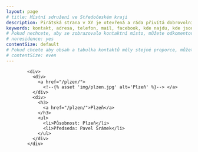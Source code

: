 ```yaml
---
layout: page
# title: Místní sdružení ve Středočeském kraji
description: Pirátská strana v XY je otevřená a ráda přivítá dobrovolníky a odpoví na dotazy kritiků.
keywords: kontakt, adresa, telefon, mail, facebook, kde najdu, kde jsou
# Pokud nechcete, aby se zobrazovalo kontaktní místo, můžete odkomentovat následující řádek:
# noresidence: yes
contentSize: default
# Pokud chcete aby obsah a tabulka kontaktů měly stejné proporce, můžete použít:
# contentSize: even
---
```



<!-- zacatek MS -->

            <div>
              <div>
                <a href="/plzen/">
                  <!--{% asset 'img/plzen.jpg' alt='Plzeň' %}--> </a>
              </div>
              <div>
                <h3>
                  <a href="/plzen/">Plzeň</a>
                </h3>
                <ul>
                  <li>Působnost: Plzeň</li>
                  <li>Předseda: Pavel Šrámek</li>
                </ul>
              </div>
            </div>
        
